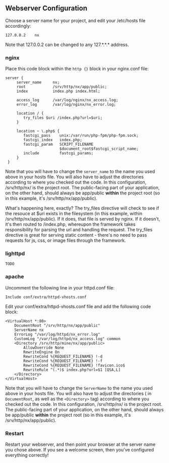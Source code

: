 ## Webserver Configuration

Choose a server name for your project, and edit your
/etc/hosts file accordingly:

    127.0.0.2    nx

Note that 127.0.0.2 can be changed to any 127.\*.\*.\* address.

### nginx

Place this code block within the `http {}` block
in your nginx.conf file:

	server {
	     server_name     nx;
	     root            /srv/http/nx/app/public;
	     index           index.php index.html;

	     access_log      /var/log/nginx/nx_access.log;
	     error_log       /var/log/nginx/nx_error.log;

	     location / {
            try_files $uri /index.php?url=$uri;
	     }

	     location ~ \.php$ {
            fastcgi_pass    unix:/var/run/php-fpm/php-fpm.sock;
            fastcgi_index   index.php;
            fastcgi_param   SCRIPT_FILENAME
                            $document_root$fastcgi_script_name;
            include         fastcgi_params;
	     }
	 }


Note that you will have to change the `server_name` to
the name you used above in your hosts file.  You will also
have to adjust the directories according to where you checked
out the code.  In this configuration, /srv/http/nx/ is the
project root.  The public-facing part of your application,
on the other hand, should always be app/public **within** the
project root (so in this example, it's /srv/http/nx/app/public).

What's happening here, exactly?  The try\_files directive will check
to see if the resouce at $uri exists in the filesystem (in this
example, within /srv/http/nx/app/public).  If it does, that file is
served by nginx.  If it doesn't, it's then routed to /index.php,
whereupon the framework takes responsibility for parsing the url
and handling the request.  The try\_files directive is great for
serving static content - there's no need to pass requests for
js, css, or image files through the framework.

### lighttpd

    TODO

### apache

Uncomment the following line in your httpd.conf file:

    Include conf/extra/httpd-vhosts.conf

Edit your conf/extra/httpd-vhosts.conf file and add the following code block:

    <VirtualHost *:80>
        DocumentRoot "/srv/http/nx/app/public"
        ServerName nx
        ErrorLog "/var/log/httpd/nx_error.log"
        CustomLog "/var/log/httpd/nx_access.log" common
        <Directory /srv/http/mine/nx/app/public>
            AllowOverride None
            RewriteEngine On
            RewriteCond %{REQUEST_FILENAME} !-d
            RewriteCond %{REQUEST_FILENAME} !-f
            RewriteCond %{REQUEST_FILENAME} !favicon.ico$
            RewriteRule ^(.*)$ index.php?url=$1 [QSA,L]
        </Directory>
    </VirtualHost>

Note that you will have to change the `ServerName` to
the name you used above in your hosts file.  You will also
have to adjust the directories ( in `DocumentRoot`, as well
as the `<Directory>` tag) according to where you checked
out the code.  In this configuration, /srv/http/nx/ is the
project root.  The public-facing part of your application,
on the other hand, should always be app/public **within** the
project root (so in this example, it's /srv/http/nx/app/public).

### Restart

Restart your webserver, and then point your browser at the server name
you chose above.  If you see a welcome screen, then you've configured
everything correctly!
